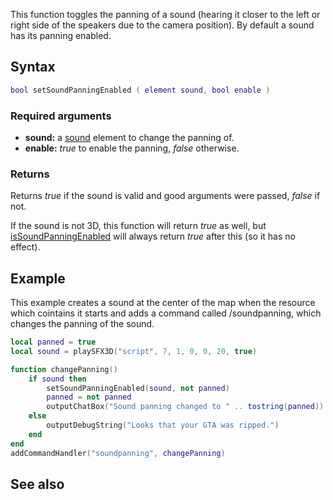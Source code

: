 This function toggles the panning of a sound (hearing it closer to the left or right side of the speakers due to the camera position). By default a sound has its panning enabled.

Syntax
------

``` lua
bool setSoundPanningEnabled ( element sound, bool enable )
```

### Required arguments

-   **sound:** a [sound](/docs/sound.md "wikilink") element to change the panning of.
-   **enable:** *true* to enable the panning, *false* otherwise.

### Returns

Returns *true* if the sound is valid and good arguments were passed, *false* if not.

If the sound is not 3D, this function will return *true* as well, but [isSoundPanningEnabled](/docs/isSoundPanningEnabled.md "wikilink") will always return *true* after this (so it has no effect).

Example
-------

This example creates a sound at the center of the map when the resource which cointains it starts and adds a command called /soundpanning, which changes the panning of the sound.

``` lua
local panned = true
local sound = playSFX3D("script", 7, 1, 0, 0, 20, true)

function changePanning()
    if sound then
        setSoundPanningEnabled(sound, not panned)
        panned = not panned
        outputChatBox("Sound panning changed to " .. tostring(panned))
    else
        outputDebugString("Looks that your GTA was ripped.")
    end
end
addCommandHandler("soundpanning", changePanning)
```

See also
--------
